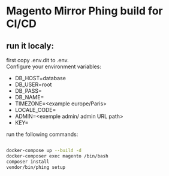 # Magento Mirror Phing build for CI/CD

## run it localy:

first copy .env.dit to .env.  
Configure your environment variables:  

- DB_HOST=database
- DB_USER=root
- DB_PASS=<your custom password>
- DB_NAME=<your db name>
- TIMEZONE=<example europe/Paris>
- LOCALE_CODE=<exmple en_US>
- ADMIN=<exemple admin/ admin URL path>
- KEY=<secret key to encrypt datas>
  
run the following commands:  

```bash

docker-compose up --build -d
docker-composer exec magento /bin/bash
composer install
vendor/bin/phing setup

```
